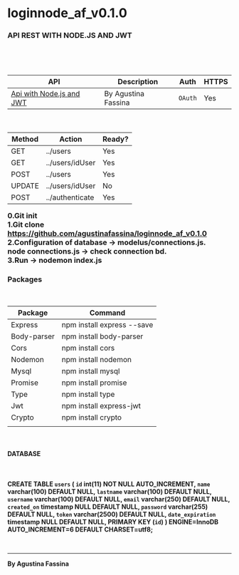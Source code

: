 # loginnode_af_v0.1.0
<H3>API REST WITH NODE.JS AND JWT<H3>
<br><br>

<table>
   <thead>
	<tr>
	<th>API</th>
	<th>Description</th>
	<th>Auth</th>
	<th>HTTPS</th>
	</tr>
  </thead>
<tbody>
	<tr>
	<td><a href="https://github.com/agustinafassina/loginnode_af_v0.1.0">Api with Node.js and JWT</a></td>
	<td>By Agustina Fassina</td>
	<td><code>OAuth</code></td>
	<td>Yes</td>
	</tr>
</tbody>
</table>
<br>

<table>
	<thead>
	<tr>
	<th>Method</th>
	<th>Action</th>
	<th>Ready?</th>
	</tr>
	</thead>
<tbody>
	<tr>
		<td>GET</td>
		<td>../users</td>
		<td>Yes</td>
	</tr>
	<tr>
		<td>GET</td>
		<td>../users/idUser</td>
		<td>Yes</td>
	</tr>
	<tr>
		<td>POST</td>
		<td>../users</td>
		<td>Yes</td>
	</tr>
	<tr>
		<td>UPDATE</td>
		<td>../users/idUser</td>
		<td>No</td>
	</tr>
	<tr>
		<td>POST</td>
		<td>../authenticate</td>
		<td>Yes</td>
	</tr>
</tbody>
</table>

0.Git init<br>
1.Git clone https://github.com/agustinafassina/loginnode_af_v0.1.0 <br>
2.Configuration of database -> modelus/connections.js.<br>
    node connections.js -> check connection bd.<br>
3.Run -> nodemon index.js<br>

<h3>Packages</h3>
<br>
<table>
	<thead>
	<tr>
	<th>Package</th>
	<th>Command</th>
	</tr>
	</thead>
<tbody>
	<tr>
		<td>Express</td>
		<td>npm install express --save</td>
	</tr>
	<tr>
		<td>Body-parser </td>
		<td>npm install body-parser</td>
	</tr>
	<tr>
		<td>Cors</td>
		<td>npm install cors</td>
	</tr>
	<tr>
		<td>Nodemon</td>
		<td>npm install nodemon</td>
	</tr>
	<tr>
		<td>Mysql</td>
		<td>npm install mysql</td>
	</tr>
	<tr>
		<td>Promise</td>
		<td>npm install promise</td>
	</tr>
	<tr>
		<td>Type</td>
		<td>npm install type</td>
	</tr>
	<tr>
		<td>Jwt</td>
		<td>npm install express-jwt</td>
	</tr>
	<tr>
		<td>Crypto</td>
		<td>npm install crypto</td>
	</tr>
	<tr>
		<td></td>
		<td></td>
	</tr>
</tbody>
</table>

<br>
<h4>DATABASE<h4>
<br>

CREATE TABLE `users` (
  `id` int(11) NOT NULL AUTO_INCREMENT,
  `name` varchar(100) DEFAULT NULL,
  `lastname` varchar(100) DEFAULT NULL,
  `username` varchar(100) DEFAULT NULL,
  `email` varchar(250) DEFAULT NULL,
  `created_on` timestamp NULL DEFAULT NULL,
  `password` varchar(255) DEFAULT NULL,
  `token` varchar(2500) DEFAULT NULL,
  `date_expiration` timestamp NULL DEFAULT NULL,
  PRIMARY KEY (`id`)
) ENGINE=InnoDB AUTO_INCREMENT=6 DEFAULT CHARSET=utf8;

<br>

<hr>
By Agustina Fassina
